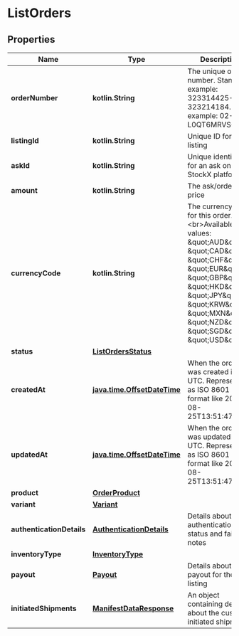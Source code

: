 
# ListOrders

## Properties
| Name | Type | Description | Notes |
| ------------ | ------------- | ------------- | ------------- |
| **orderNumber** | **kotlin.String** | The unique order number. Standard example: 323314425-323214184. Flex example: 02-L0QT6MRVSG |  |
| **listingId** | **kotlin.String** | Unique ID for this listing |  |
| **askId** | **kotlin.String** | Unique identifier for an ask on the StockX platform |  |
| **amount** | **kotlin.String** | The ask/order price |  |
| **currencyCode** | **kotlin.String** | The currency type for this order.&lt;br&gt;&lt;br&gt;Available values: \&quot;AUD\&quot;, \&quot;CAD\&quot;, \&quot;CHF\&quot;, \&quot;EUR\&quot;, \&quot;GBP\&quot;, \&quot;HKD\&quot;, \&quot;JPY\&quot;, \&quot;KRW\&quot;, \&quot;MXN\&quot;, \&quot;NZD\&quot;, \&quot;SGD\&quot;, \&quot;USD\&quot; |  |
| **status** | [**ListOrdersStatus**](ListOrdersStatus.md) |  |  |
| **createdAt** | [**java.time.OffsetDateTime**](java.time.OffsetDateTime.md) | When the order was created in UTC. Represented as ISO 8601 format like 2021-08-25T13:51:47.000Z |  |
| **updatedAt** | [**java.time.OffsetDateTime**](java.time.OffsetDateTime.md) | When the order was updated in UTC. Represented as ISO 8601 format like 2021-08-25T13:51:47.000Z |  |
| **product** | [**OrderProduct**](OrderProduct.md) |  |  |
| **variant** | [**Variant**](Variant.md) |  |  |
| **authenticationDetails** | [**AuthenticationDetails**](AuthenticationDetails.md) | Details about authentication status and failure notes |  |
| **inventoryType** | [**InventoryType**](InventoryType.md) |  |  |
| **payout** | [**Payout**](Payout.md) | Details about payout for the listing |  [optional] |
| **initiatedShipments** | [**ManifestDataResponse**](ManifestDataResponse.md) | An object containing details about the customer initiated shipment |  [optional] |




